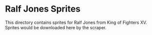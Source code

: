 # Ralf Jones Sprites

This directory contains sprites for Ralf Jones from King of Fighters XV.
Sprites would be downloaded here by the scraper.
